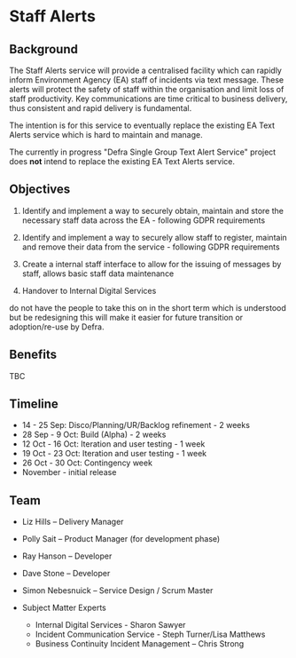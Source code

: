 # Staff Alerts

## Background

The Staff Alerts service will provide a centralised facility which can rapidly inform Environment Agency (EA) staff of incidents via text message. These alerts will protect the safety of staff within the organisation and limit loss of staff productivity. Key communications are time critical to business delivery, thus consistent and rapid delivery is fundamental.  

The intention is for this service to eventually replace the existing EA Text Alerts service which is hard to maintain and manage. 

The currently in progress "Defra Single Group Text Alert Service" project does **not** intend to replace the existing EA Text Alerts service.

## Objectives

1. Identify and implement a way to securely obtain, maintain and store the necessary staff data across the EA - following GDPR requirements

1. Identify and implement a way to securely allow staff to register, maintain and remove their data from the service - following GDPR requirements

1. Create a internal staff interface to allow for the issuing of messages by staff, allows basic staff data maintenance

1. Handover to Internal Digital Services


 do not have the people to take this on in the short term which is understood but be redesigning this will make it easier for future transition or adoption/re-use by Defra.

## Benefits

TBC

## Timeline

* 14  - 25 Sep: Disco/Planning/UR/Backlog refinement - 2 weeks
* 28 Sep - 9 Oct: Build (Alpha) - 2 weeks
* 12 Oct - 16 Oct: Iteration and user testing - 1 week
* 19 Oct - 23 Oct: Iteration and user testing - 1 week
* 26 Oct - 30 Oct: Contingency week
* November - initial release


## Team

* Liz Hills – Delivery Manager
* Polly Sait – Product Manager (for development phase)
* Ray Hanson – Developer
* Dave Stone – Developer
* Simon Nebesnuick – Service Design / Scrum Master

* Subject Matter Experts
    * Internal Digital Services - Sharon Sawyer
    * Incident Communication Service - Steph Turner/Lisa Matthews 
    * Business Continuity Incident Management – Chris Strong

